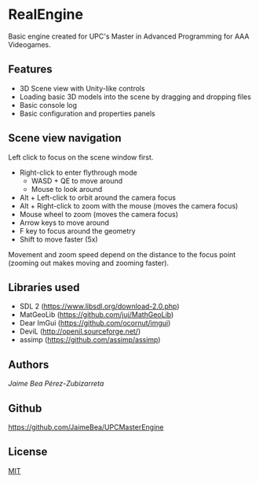 # RealEngine

Basic engine created for UPC's Master in Advanced Programming for AAA Videogames.

## Features

- 3D Scene view with Unity-like controls
- Loading basic 3D models into the scene by dragging and dropping files
- Basic console log
- Basic configuration and properties panels

## Scene view navigation

Left click to focus on the scene window first.

- Right-click to enter flythrough mode
  - WASD + QE to move around
  - Mouse to look around
- Alt + Left-click to orbit around the camera focus
- Alt + Right-click to zoom with the mouse (moves the camera focus)
- Mouse wheel to zoom (moves the camera focus)
- Arrow keys to move around
- F key to focus around the geometry
- Shift to move faster (5x)

Movement and zoom speed depend on the distance to the focus point (zooming out makes moving and zooming faster).

## Libraries used

- SDL 2 (https://www.libsdl.org/download-2.0.php)
- MatGeoLib (https://github.com/juj/MathGeoLib)
- Dear ImGui (https://github.com/ocornut/imgui)
- DeviL (http://openil.sourceforge.net/)
- assimp (https://github.com/assimp/assimp)

## Authors

_Jaime Bea Pérez-Zubizarreta_

## Github

https://github.com/JaimeBea/UPCMasterEngine

## License

[MIT](./LICENSE)
